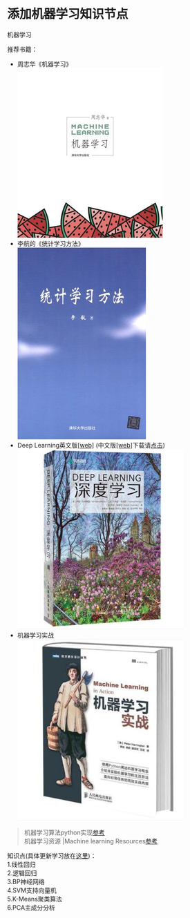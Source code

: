 # 添加机器学习知识节点
机器学习

推荐书籍：  
* 周志华《机器学习》     
![周志华书籍封面信息](../img/book_2.jpg)  
* 李航的《统计学习方法》    
![李航书籍封面](../img/book_1.jpg)  
* Deep Learning英文版[[web]](http://www.deeplearningbook.org/)
(中文版[[web]](https://github.com/exacity/deeplearningbook-chinese)下载请[点击](https://github.com/exacity/deeplearningbook-chinese/releases/download/v0.5-beta/dlbook_cn_v0.5-beta.pdf))  
![Deep Learning](../img/book_Deep%20Learning.jpg)  
* 机器学习实战  
![machine in action](../img/book_Machine%20Learning%20in%20Action.jpg)


> 机器学习算法python实现[参考](https://github.com/lawlite19/MachineLearning_Python)  
> 机器学习资源 |Machine learning Resources[参考](https://github.com/allmachinelearning/MachineLearning)

知识点(具体更新学习放在[这里](https://www.gitbook.com/book/peterchenyijie/machine_learning/details))：   
1.线性回归  
2.逻辑回归  
3.BP神经网络  
4.SVM支持向量机  
5.K-Means聚类算法  
6.PCA主成分分析  


